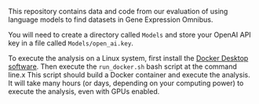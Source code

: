 This repository contains data and code from our evaluation of using language models to find datasets in Gene Expression Omnibus.

You will need to create a directory called `Models` and store your OpenAI API key in a file called `Models/open_ai.key`.

To execute the analysis on a Linux system, first install the [Docker Desktop software](https://docs.docker.com/desktop/setup/install/linux/).
Then execute the `run_docker.sh` bash script at the command line.x
This script should build a Docker container and execute the analysis.
It will take many hours (or days, depending on your computing power) to execute the analysis, even with GPUs enabled.
